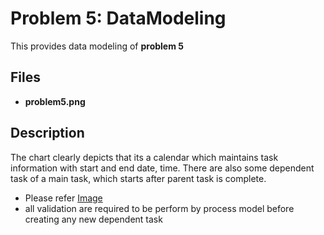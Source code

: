﻿# Problem 5: DataModeling

This provides data modeling of **problem 5** 
## Files

 - **problem5.png**
## Description

The chart clearly depicts that its a calendar which maintains task information with start and end date, time. 
There are also some dependent task of a main task, which starts after parent task is complete.
- Please refer [Image](https://github.com/jainankita90/simplify_assignment/blob/master/5-DataModeling/problem5.jpeg) 
- all validation are required to be perform by process model before creating any new dependent task
    







